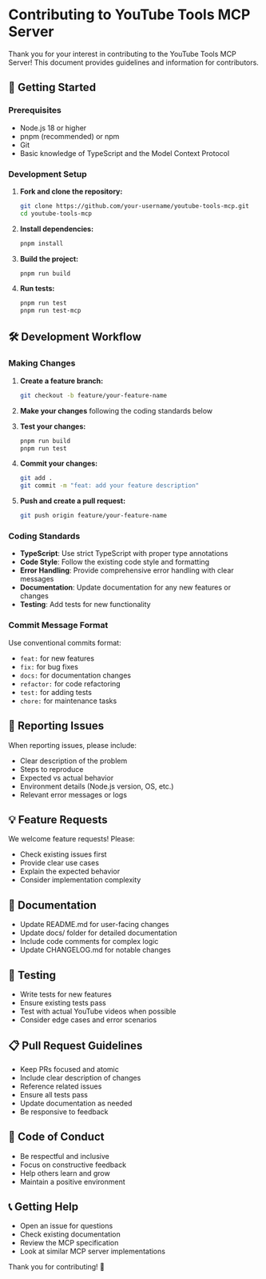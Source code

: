 # Contributing to YouTube Tools MCP Server

Thank you for your interest in contributing to the YouTube Tools MCP Server! This document provides guidelines and information for contributors.

## 🚀 Getting Started

### Prerequisites
- Node.js 18 or higher
- pnpm (recommended) or npm
- Git
- Basic knowledge of TypeScript and the Model Context Protocol

### Development Setup

1. **Fork and clone the repository:**
   ```bash
   git clone https://github.com/your-username/youtube-tools-mcp.git
   cd youtube-tools-mcp
   ```

2. **Install dependencies:**
   ```bash
   pnpm install
   ```

3. **Build the project:**
   ```bash
   pnpm run build
   ```

4. **Run tests:**
   ```bash
   pnpm run test
   pnpm run test-mcp
   ```

## 🛠️ Development Workflow

### Making Changes

1. **Create a feature branch:**
   ```bash
   git checkout -b feature/your-feature-name
   ```

2. **Make your changes** following the coding standards below

3. **Test your changes:**
   ```bash
   pnpm run build
   pnpm run test
   ```

4. **Commit your changes:**
   ```bash
   git add .
   git commit -m "feat: add your feature description"
   ```

5. **Push and create a pull request:**
   ```bash
   git push origin feature/your-feature-name
   ```

### Coding Standards

- **TypeScript**: Use strict TypeScript with proper type annotations
- **Code Style**: Follow the existing code style and formatting
- **Error Handling**: Provide comprehensive error handling with clear messages
- **Documentation**: Update documentation for any new features or changes
- **Testing**: Add tests for new functionality

### Commit Message Format

Use conventional commits format:
- `feat:` for new features
- `fix:` for bug fixes
- `docs:` for documentation changes
- `refactor:` for code refactoring
- `test:` for adding tests
- `chore:` for maintenance tasks

## 🐛 Reporting Issues

When reporting issues, please include:
- Clear description of the problem
- Steps to reproduce
- Expected vs actual behavior
- Environment details (Node.js version, OS, etc.)
- Relevant error messages or logs

## 💡 Feature Requests

We welcome feature requests! Please:
- Check existing issues first
- Provide clear use cases
- Explain the expected behavior
- Consider implementation complexity

## 📝 Documentation

- Update README.md for user-facing changes
- Update docs/ folder for detailed documentation
- Include code comments for complex logic
- Update CHANGELOG.md for notable changes

## 🧪 Testing

- Write tests for new features
- Ensure existing tests pass
- Test with actual YouTube videos when possible
- Consider edge cases and error scenarios

## 📋 Pull Request Guidelines

- Keep PRs focused and atomic
- Include clear description of changes
- Reference related issues
- Ensure all tests pass
- Update documentation as needed
- Be responsive to feedback

## 🤝 Code of Conduct

- Be respectful and inclusive
- Focus on constructive feedback
- Help others learn and grow
- Maintain a positive environment

## 📞 Getting Help

- Open an issue for questions
- Check existing documentation
- Review the MCP specification
- Look at similar MCP server implementations

Thank you for contributing! 🎉

